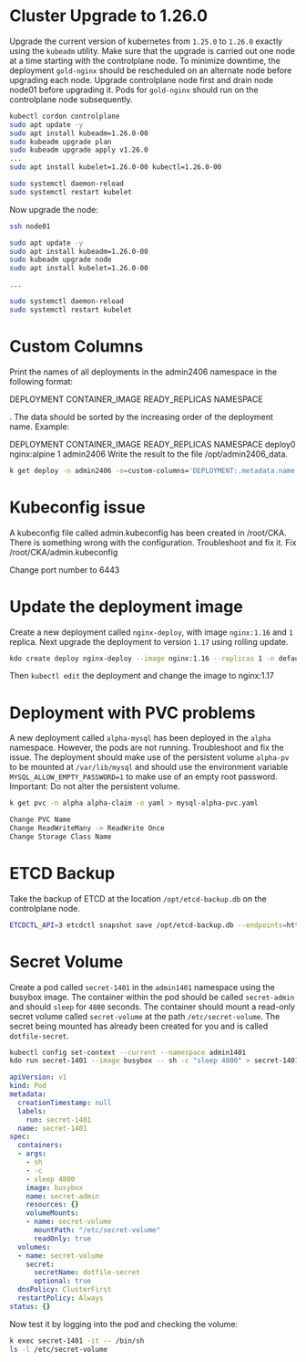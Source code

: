 
# Cluster Upgrade to 1.26.0

Upgrade the current version of kubernetes from `1.25.0` to `1.26.0` exactly using the `kubeadm` utility. Make sure that the upgrade is carried out one node at a time starting with the controlplane node. To minimize downtime, the deployment `gold-nginx` should be rescheduled on an alternate node before upgrading each node.
Upgrade controlplane node first and drain node node01 before upgrading it. Pods for `gold-nginx` should run on the controlplane node subsequently.

```sh
kubectl cordon controlplane
sudo apt update -y
sudo apt install kubeadm=1.26.0-00
sudo kubeadm upgrade plan
sudo kubeadm upgrade apply v1.26.0
...
sudo apt install kubelet=1.26.0-00 kubectl=1.26.0-00

sudo systemctl daemon-reload
sudo systemctl restart kubelet
```

Now upgrade the node:

```sh
ssh node01

sudo apt update -y
sudo apt install kubeadm=1.26.0-00
sudo kubeadm upgrade node
sudo apt install kubelet=1.26.0-00

...

sudo systemctl daemon-reload
sudo systemctl restart kubelet
```

# Custom Columns

Print the names of all deployments in the admin2406 namespace in the following format:

DEPLOYMENT CONTAINER_IMAGE READY_REPLICAS NAMESPACE

<deployment name> <container image used> <ready replica count> <Namespace>
. The data should be sorted by the increasing order of the deployment name.
Example: 

DEPLOYMENT CONTAINER_IMAGE READY_REPLICAS NAMESPACE
deploy0 nginx:alpine 1 admin2406
Write the result to the file /opt/admin2406_data.


```sh
k get deploy -n admin2406 -o=custom-columns='DEPLOYMENT:.metadata.name,CONTAINER_IMAGE:.spec.template.spec.containers[0].image,READY_REPLICAS:.status.availableReplicas,NAMESPACE:.metadata.namespace' > /opt/admin2406_data
```

# Kubeconfig issue

A kubeconfig file called admin.kubeconfig has been created in /root/CKA. There is something wrong with the configuration. Troubleshoot and fix it.
Fix /root/CKA/admin.kubeconfig

Change port number to 6443

# Update the deployment image

Create a new deployment called `nginx-deploy`, with image `nginx:1.16` and `1` replica. Next upgrade the deployment to version `1.17` using rolling update.

```sh
kdo create deploy nginx-deploy --image nginx:1.16 --replicas 1 -n default > nginx-deploy.yaml
```

Then `kubectl edit` the deployment and change the image to nginx:1.17

# Deployment with PVC problems

A new deployment called `alpha-mysql` has been deployed in the `alpha` namespace. However, the pods are not running. Troubleshoot and fix the issue. The deployment should make use of the persistent volume `alpha-pv` to be mounted at `/var/lib/mysql` and should use the environment variable `MYSQL_ALLOW_EMPTY_PASSWORD=1` to make use of an empty root password.
Important: Do not alter the persistent volume.

```sh
k get pvc -n alpha alpha-claim -o yaml > mysql-alpha-pvc.yaml

Change PVC Name
Change ReadWriteMany -> ReadWrite Once
Change Storage Class Name
```

# ETCD Backup

Take the backup of ETCD at the location `/opt/etcd-backup.db` on the controlplane node.

```sh
ETCDCTL_API=3 etcdctl snapshot save /opt/etcd-backup.db --endpoints=https://127.0.0.1:2379 --cacert=/etc/kubernetes/pki/etcd/ca.crt  --cert=/etc/kubernetes/pki/etcd/server.crt --key=/etc/kubernetes/pki/etcd/server.key
```

# Secret Volume

Create a pod called `secret-1401` in the `admin1401` namespace using the busybox image. The container within the pod should be called `secret-admin` and should `sleep` for `4800` seconds. 
The container should mount a read-only secret volume called `secret-volume` at the path `/etc/secret-volume`. The secret being mounted has already been created for you and is called `dotfile-secret`.

```sh
kubectl config set-context --current --namespace admin1401
kdo run secret-1401 --image busybox -- sh -c "sleep 4800" > secret-1401.yaml
```

```yaml
apiVersion: v1
kind: Pod
metadata:
  creationTimestamp: null
  labels:
    run: secret-1401
  name: secret-1401
spec:
  containers:
  - args:
    - sh
    - -c
    - sleep 4800
    image: busybox
    name: secret-admin
    resources: {}
    volumeMounts:
    - name: secret-volume
      mountPath: "/etc/secret-volume"
      readOnly: true
  volumes:
  - name: secret-volume
    secret:
      secretName: dotfile-secret
      optional: true
  dnsPolicy: ClusterFirst
  restartPolicy: Always
status: {}
```

Now test it by logging into the pod and checking the volume:

```sh
k exec secret-1401 -it -- /bin/sh
ls -l /etc/secret-volume
```
